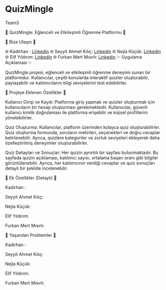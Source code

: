 # QuizMingle
Team3 

🌟 QuizMingle: Eğlenceli ve Etkileşimli Öğrenme Platformu 🌟

🚨 Bize Ulaşın 🚨

🌐 Kadirhan : [Linkedin](https://tr.linkedin.com/in/kadirhansaglam)
🌐 Seyyit Ahmet Kılıç: [Linkedin](https://tr.linkedin.com/in/seyyit-ahmet-kilic)
🌐 Nejla Küçük: [Linkedin](https://tr.linkedin.com/in/nkucuk)
🌐 Elif Yıldırım: [Linkedin](https://tr.linkedin.com/in/elif-y%C4%B1ld%C4%B1r%C4%B1m-4a1373203)
🌐 Furkan Mert Mısırlı: [Linkedin](https://www.linkedin.com/in/furkan-mert-m%C4%B1s%C4%B1rl%C4%B1/)
✨ Uygulama Açıklaması ✨

QuizMingle projesi, eğlenceli ve etkileşimli öğrenme deneyimi sunan bir platformdur. Kullanıcılar, çeşitli konularda interaktif quizler oluşturabilir, paylaşabilir ve katılımcılarını bilgi seviyelerini test edebilirler.

📍 Projeye Eklenen Özellikler 📍

Kullanıcı Girişi ve Kaydı:
Platforma giriş yapmak ve quizler oluşturmak için kullanıcıların bir hesap oluşturması gerekmektedir. Kullanıcılar, güvenli kullanıcı kimlik doğrulaması ile platforma erişebilir ve kişisel profillerini yönetebilirler.

Quiz Oluşturma:
Kullanıcılar, platform üzerinden kolayca quiz oluşturabilirler. Quiz oluşturma formunda, soruların metinleri, seçenekleri ve doğru cevaplar belirlenebilir. Ayrıca, quizlere kategoriler ve zorluk seviyeleri ekleyerek daha özelleştirilmiş deneyimler oluşturabilirler.

Quiz Detayları ve Sonuçlar:
Her quizin ayrıntılı bir sayfası bulunmaktadır. Bu sayfada quizin açıklaması, katılımcı sayısı, ortalama başarı oranı gibi bilgiler görüntülenebilir. Ayrıca, her katılımcının verdiği cevaplar ve quiz sonuçları detaylı bir şekilde incelenebilir.

📌 Ek Özellikler (Detaylı) 📌

Kadirhan :

Seyyit Ahmet Kılıç:

Nejla Küçük:

Elif Yıldırım:

Furkan Mert Mısırlı:

📛 Yaşanılan Problemler 📛

Kadirhan :

Seyyit Ahmet Kılıç:

Nejla Küçük:

Elif Yıldırım:

Furkan Mert Mısırlı:

